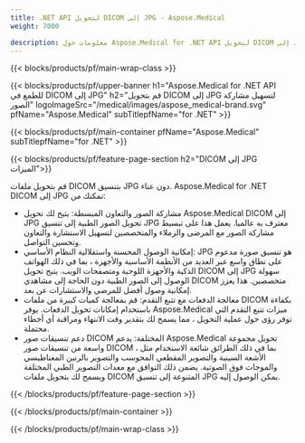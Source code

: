 ```yaml
---
title: .NET API لتحويل DICOM إلى JPG - Aspose.Medical
weight: 7000

description: معلومات حول Aspose.Medical for .NET API لتحويل DICOM إلى JPG
---
```


{{< blocks/products/pf/main-wrap-class >}}

{{< blocks/products/pf/upper-banner h1="Aspose.Medical for .NET API للطمع في DICOM إلى JPG" h2="قم بتحويل DICOM إلى JPG لتسهيل مشاركة الصور" logoImageSrc="/medical/images/aspose_medical-brand.svg" pfName="Aspose.Medical" subTitlepfName="for .NET" >}}

{{< blocks/products/pf/main-container pfName="Aspose.Medical" subTitlepfName="for .NET" >}}

{{< blocks/products/pf/feature-page-section h2="DICOM إلى JPG الميزات">}}

<p>قم بتحويل ملفات DICOM بتنسيق JPG دون عناء. Aspose.Medical for .NET DICOM إلى JPG تمكنك من:</p>

<ul>
<li>مشاركة الصور والتعاون المبسطة: يتيح لك تحويل Aspose.Medical DICOM إلى JPG تحويل الصور الطبية إلى تنسيق JPG معترف به عالميا. يعمل هذا على تبسيط مشاركة الصور مع المرضى والزملاء والمتخصصين لتسهيل الاستشارة والتعاون وتحسين التواصل.</li>
<li>إمكانية الوصول المحسنة واستقلالية النظام الأساسي: JPG هو تنسيق صورة مدعوم على نطاق واسع عبر العديد من الأنظمة الأساسية والأجهزة ، بما في ذلك الهواتف الذكية والأجهزة اللوحية ومتصفحات الويب. يتيح تحويل DICOM إلى JPG سهولة الوصول إلى الصور الطبية دون الحاجة إلى مشاهدي DICOM متخصصين. هذا يعزز إمكانية وصول أفضل للمرضى والاستشارات عن بعد.</li>
<li>معالجة الدفعات مع تتبع التقدم: قم بمعالجة كميات كبيرة من ملفات DICOM بكفاءة باستخدام إمكانات تحويل الدفعات. يوفر Aspose.Medical ميزات تتبع التقدم التي توفر رؤى حول عملية التحويل ، مما يسمح لك بتقدير وقت الانتهاء ومراقبة أي أخطاء محتملة.</li>
<li>دعم تنسيقات صور DICOM المختلفة: يدعم Aspose.Medical تحويل مجموعة واسعة من تنسيقات صور DICOM ، بما في ذلك الطرائق شائعة الاستخدام مثل الأشعة السينية والتصوير المقطعي المحوسب والتصوير بالرنين المغناطيسي والموجات فوق الصوتية. يضمن ذلك التوافق مع معدات التصوير الطبي المختلفة ويسمح لك بتحويل ملفات DICOM المتنوعة إلى تنسيق JPG يمكن الوصول إليه.</li>
</ul>

{{< /blocks/products/pf/feature-page-section >}}

{{< /blocks/products/pf/main-container >}}

{{< /blocks/products/pf/main-wrap-class >}}
